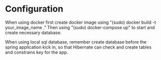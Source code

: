 # Configuration
When using docker first create docker image using "(sudo) docker build -t your_image_name ."
Then using "(sudo) docker-compose up" to start and create necessary database.

When using local sql database, remember create database before the spring application kick in, so that Hibernate can check and 
create tables and constrains key for the app.

